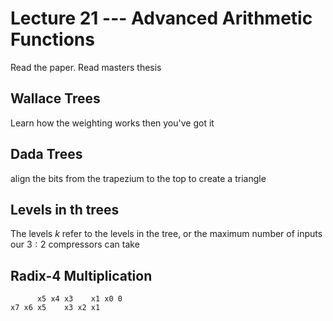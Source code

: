 # Lecture 21 --- Advanced Arithmetic Functions

Read the paper.
Read masters thesis

## Wallace Trees

Learn how the weighting works then you've got it

## Dada Trees

align the bits from the trapezium to the top to create a triangle

## Levels in th trees

The levels $k$ refer to the levels in the tree, or the maximum number of inputs our $3:2$ compressors can take

## Radix-4 Multiplication

```
      x5 x4 x3    x1 x0 0
x7 x6 x5    x3 x2 x1
```

